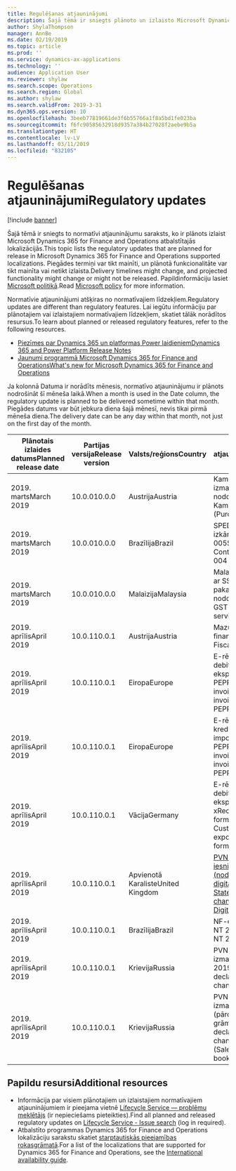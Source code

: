 ```yaml
---
title: Regulēšanas atjauninājumi
description: Šajā tēmā ir sniegts plānoto un izlaisto Microsoft Dynamics 365 for Finance and Operations normatīvo atjauninājumu saraksts.
author: ShylaThompson
manager: AnnBe
ms.date: 02/19/2019
ms.topic: article
ms.prod: ''
ms.service: dynamics-ax-applications
ms.technology: ''
audience: Application User
ms.reviewer: shylaw
ms.search.scope: Operations
ms.search.region: Global
ms.author: shylaw
ms.search.validFrom: 2019-3-31
ms.dyn365.ops.version: 10
ms.openlocfilehash: 3beeb77819661de3f6b55766a1f8a5bd1fe023ba
ms.sourcegitcommit: f6fc90585632918d9357a384b27028f2aebe9b5a
ms.translationtype: HT
ms.contentlocale: lv-LV
ms.lasthandoff: 03/11/2019
ms.locfileid: "832105"
---
```

# <a name="regulatory-updates"></a><span data-ttu-id="d0796-103">Regulēšanas atjauninājumi</span><span class="sxs-lookup"><span data-stu-id="d0796-103">Regulatory updates</span></span>

[!include [banner](../includes/banner.md)]

<span data-ttu-id="d0796-104">Šajā tēmā ir sniegts to normatīvi atjauninājumu saraksts, ko ir plānots izlaist Microsoft Dynamics 365 for Finance and Operations atbalstītajās lokalizācijās.</span><span class="sxs-lookup"><span data-stu-id="d0796-104">This topic lists the regulatory updates that are planned for release in Microsoft Dynamics 365 for Finance and Operations supported localizations.</span></span> <span data-ttu-id="d0796-105">Piegādes termiņi var tikt mainīti, un plānotā funkcionalitāte var tikt mainīta vai netikt izlaista.</span><span class="sxs-lookup"><span data-stu-id="d0796-105">Delivery timelines might change, and projected functionality might change or might not be released.</span></span> <span data-ttu-id="d0796-106">Papildinformāciju lasiet [Microsoft politikā](https://go.microsoft.com/fwlink/p/?linkid=2007332).</span><span class="sxs-lookup"><span data-stu-id="d0796-106">Read [Microsoft policy](https://go.microsoft.com/fwlink/p/?linkid=2007332) for more information.</span></span> 

<span data-ttu-id="d0796-107">Normatīvie atjauninājumi atšķiras no normatīvajiem līdzekļiem.</span><span class="sxs-lookup"><span data-stu-id="d0796-107">Regulatory updates are different than regulatory features.</span></span> <span data-ttu-id="d0796-108">Lai iegūtu informāciju par plānotajiem vai izlaistajiem normatīvajiem līdzekļiem, skatiet tālāk norādītos resursus.</span><span class="sxs-lookup"><span data-stu-id="d0796-108">To learn about planned or released regulatory features, refer to the following resources.</span></span>

- [<span data-ttu-id="d0796-109">Piezīmes par Dynamics 365 un platformas Power laidieniem</span><span class="sxs-lookup"><span data-stu-id="d0796-109">Dynamics 365 and Power Platform Release Notes</span></span>](https://docs.microsoft.com/business-applications-release-notes/index)
- [<span data-ttu-id="d0796-110">Jaunumi programmā Microsoft Dynamics 365 for Finance and Operations</span><span class="sxs-lookup"><span data-stu-id="d0796-110">What's new for Microsoft Dynamics 365 for Finance and Operations</span></span>](../../fin-and-ops/get-started/whats-new-changed.md)

<span data-ttu-id="d0796-111">Ja kolonnā Datuma ir norādīts mēnesis, normatīvo atjauninājumu ir plānots nodrošināt šī mēneša laikā.</span><span class="sxs-lookup"><span data-stu-id="d0796-111">When a month is used in the Date column, the regulatory update is planned to be delivered sometime within that month.</span></span> <span data-ttu-id="d0796-112">Piegādes datums var būt jebkura diena šajā mēnesī, nevis tikai pirmā mēneša diena.</span><span class="sxs-lookup"><span data-stu-id="d0796-112">The delivery date can be any day within that month, not just on the first day of the month.</span></span>

|<span data-ttu-id="d0796-113">Plānotais izlaides datums</span><span class="sxs-lookup"><span data-stu-id="d0796-113">Planned release date</span></span>|<span data-ttu-id="d0796-114">Partijas versija</span><span class="sxs-lookup"><span data-stu-id="d0796-114">Release version</span></span>|<span data-ttu-id="d0796-115">Valsts/reģions</span><span class="sxs-lookup"><span data-stu-id="d0796-115">Country</span></span>|<span data-ttu-id="d0796-116">Normatīvais atjauninājums</span><span class="sxs-lookup"><span data-stu-id="d0796-116">Regulatory update</span></span>|
|--------------------|---------------|-------|-------|
|      <span data-ttu-id="d0796-117">2019. marts</span><span class="sxs-lookup"><span data-stu-id="d0796-117">March 2019</span></span>          |   <span data-ttu-id="d0796-118">10.0.0</span><span class="sxs-lookup"><span data-stu-id="d0796-118">10.0.0</span></span>      | <span data-ttu-id="d0796-119">Austrija</span><span class="sxs-lookup"><span data-stu-id="d0796-119">Austria</span></span>      |   <span data-ttu-id="d0796-120">Kammerumlage 2019 izmaiņas (pirkšanas nodoklis)</span><span class="sxs-lookup"><span data-stu-id="d0796-120">Changes in Kammerumlage 2019 (Purchase duty)</span></span>    |
|      <span data-ttu-id="d0796-121">2019. marts</span><span class="sxs-lookup"><span data-stu-id="d0796-121">March 2019</span></span>          |   <span data-ttu-id="d0796-122">10.0.0</span><span class="sxs-lookup"><span data-stu-id="d0796-122">10.0.0</span></span>      |   <span data-ttu-id="d0796-123">Brazīlija</span><span class="sxs-lookup"><span data-stu-id="d0796-123">Brazil</span></span>    |     <span data-ttu-id="d0796-124">SPED EFD iemaksas — izkārtojums Nr. 004 un 005</span><span class="sxs-lookup"><span data-stu-id="d0796-124">SPED EFD Contributions - Layout  004 and 005</span></span>  |
|      <span data-ttu-id="d0796-125">2019. marts</span><span class="sxs-lookup"><span data-stu-id="d0796-125">March 2019</span></span>          |   <span data-ttu-id="d0796-126">10.0.0</span><span class="sxs-lookup"><span data-stu-id="d0796-126">10.0.0</span></span>      |    <span data-ttu-id="d0796-127">Malaizija</span><span class="sxs-lookup"><span data-stu-id="d0796-127">Malaysia</span></span>     |<span data-ttu-id="d0796-128">Malaizijā GST ir aizstāts ar SST pārdošana un pakalpojumu nodokli</span><span class="sxs-lookup"><span data-stu-id="d0796-128">Malaysia replaces GST with SST sales & service tax</span></span>        |
|      <span data-ttu-id="d0796-129">2019. aprīlis</span><span class="sxs-lookup"><span data-stu-id="d0796-129">April 2019</span></span>          |   <span data-ttu-id="d0796-130">10.0.1</span><span class="sxs-lookup"><span data-stu-id="d0796-130">10.0.1</span></span>      |    <span data-ttu-id="d0796-131">Austrija</span><span class="sxs-lookup"><span data-stu-id="d0796-131">Austria</span></span>     |<span data-ttu-id="d0796-132">Mazumtirdzniecība — finanšu integrācija</span><span class="sxs-lookup"><span data-stu-id="d0796-132">Retail - Fiscal integration</span></span>         |
|      <span data-ttu-id="d0796-133">2019. aprīlis</span><span class="sxs-lookup"><span data-stu-id="d0796-133">April 2019</span></span>          |   <span data-ttu-id="d0796-134">10.0.1</span><span class="sxs-lookup"><span data-stu-id="d0796-134">10.0.1</span></span>      |    <span data-ttu-id="d0796-135">Eiropa</span><span class="sxs-lookup"><span data-stu-id="d0796-135">Europe</span></span>     |<span data-ttu-id="d0796-136">E-rēķinu izrakstīšana — debitoru rēķinu eksportēšana PEPPOL BIS 3 formātā</span><span class="sxs-lookup"><span data-stu-id="d0796-136">E-invoicing - Customers invoices export in PEPPOL BIS 3 format</span></span>         |
|      <span data-ttu-id="d0796-137">2019. aprīlis</span><span class="sxs-lookup"><span data-stu-id="d0796-137">April 2019</span></span>          |   <span data-ttu-id="d0796-138">10.0.1</span><span class="sxs-lookup"><span data-stu-id="d0796-138">10.0.1</span></span>      |    <span data-ttu-id="d0796-139">Eiropa</span><span class="sxs-lookup"><span data-stu-id="d0796-139">Europe</span></span>     |<span data-ttu-id="d0796-140">E-rēķinu izrakstīšana — kreditoru rēķinu importēšana no PEPPOL BIS 3 formāta</span><span class="sxs-lookup"><span data-stu-id="d0796-140">E-invoicing - Vendors invoices import from PEPPOL BIS 3 format</span></span>         |
|      <span data-ttu-id="d0796-141">2019. aprīlis</span><span class="sxs-lookup"><span data-stu-id="d0796-141">April 2019</span></span>          |   <span data-ttu-id="d0796-142">10.0.1</span><span class="sxs-lookup"><span data-stu-id="d0796-142">10.0.1</span></span>      |   <span data-ttu-id="d0796-143">Vācija</span><span class="sxs-lookup"><span data-stu-id="d0796-143">Germany</span></span>     |<span data-ttu-id="d0796-144">E-rēķinu izrakstīšana — debitoru rēķinu eksportēšana xRechnung 1.1 formātā</span><span class="sxs-lookup"><span data-stu-id="d0796-144">E-invoicing - Customers invoices export in xRechnung 1.1 format</span></span>         |
|      <span data-ttu-id="d0796-145">2019. aprīlis</span><span class="sxs-lookup"><span data-stu-id="d0796-145">April 2019</span></span>          |   <span data-ttu-id="d0796-146">10.0.1</span><span class="sxs-lookup"><span data-stu-id="d0796-146">10.0.1</span></span>      |    <span data-ttu-id="d0796-147">Apvienotā Karaliste</span><span class="sxs-lookup"><span data-stu-id="d0796-147">United Kingdom</span></span>     |[<span data-ttu-id="d0796-148">PVN deklarācijas iesniegšanas izmaiņas (nodokļu digitalizācija)</span><span class="sxs-lookup"><span data-stu-id="d0796-148">VAT Statement submission changes (Making Tax Digital)</span></span>](emea-gbr-mtd-vat-integration.md)    |    
|      <span data-ttu-id="d0796-149">2019. aprīlis</span><span class="sxs-lookup"><span data-stu-id="d0796-149">April 2019</span></span>          |   <span data-ttu-id="d0796-150">10.0.1</span><span class="sxs-lookup"><span data-stu-id="d0796-150">10.0.1</span></span>      |    <span data-ttu-id="d0796-151">Brazīlija</span><span class="sxs-lookup"><span data-stu-id="d0796-151">Brazil</span></span>     |<span data-ttu-id="d0796-152">NF-e jauns NT 2018.005</span><span class="sxs-lookup"><span data-stu-id="d0796-152">NF-e new NT 2018.005</span></span>         |
|      <span data-ttu-id="d0796-153">2019. aprīlis</span><span class="sxs-lookup"><span data-stu-id="d0796-153">April 2019</span></span>          |   <span data-ttu-id="d0796-154">10.0.1</span><span class="sxs-lookup"><span data-stu-id="d0796-154">10.0.1</span></span>      |    <span data-ttu-id="d0796-155">Krievija</span><span class="sxs-lookup"><span data-stu-id="d0796-155">Russia</span></span>     |<span data-ttu-id="d0796-156">PVN deklarācijas formāta izmaiņas no 2019. gada</span><span class="sxs-lookup"><span data-stu-id="d0796-156">VAT declaration format changes from 2019</span></span>         |
|      <span data-ttu-id="d0796-157">2019. aprīlis</span><span class="sxs-lookup"><span data-stu-id="d0796-157">April 2019</span></span>          |   <span data-ttu-id="d0796-158">10.0.1</span><span class="sxs-lookup"><span data-stu-id="d0796-158">10.0.1</span></span>      |    <span data-ttu-id="d0796-159">Krievija</span><span class="sxs-lookup"><span data-stu-id="d0796-159">Russia</span></span>     |<span data-ttu-id="d0796-160">PVN deklarācijas formāta izmaiņas no 2019. gada (pārdošanas un pirkšanas grāmatu formāti)</span><span class="sxs-lookup"><span data-stu-id="d0796-160">VAT declaration format changes from 2019 (Sales and Purchase books formats)</span></span>  |

## <a name="additional-resources"></a><span data-ttu-id="d0796-161">Papildu resursi</span><span class="sxs-lookup"><span data-stu-id="d0796-161">Additional resources</span></span>
- <span data-ttu-id="d0796-162">Informācija par visiem plānotajiem un izlaistajiem normatīvajiem atjauninājumiem ir pieejama vietnē [Lifecycle Service — problēmu meklētājs](https://lcs.dynamics.com/Logon/Index) (ir nepieciešams pieteikties).</span><span class="sxs-lookup"><span data-stu-id="d0796-162">Find all planned and released regulatory updates on [Lifecycle Service - Issue search](https://lcs.dynamics.com/Logon/Index) (log in required).</span></span>
- <span data-ttu-id="d0796-163">Atbalstīto programmas Dynamics 365 for Finance and Operations lokalizāciju sarakstu skatiet [starptautiskās pieejamības rokasgrāmatā](https://aka.ms/dynamics_365_international_availability_deck).</span><span class="sxs-lookup"><span data-stu-id="d0796-163">For a list of the localizations that are supported for Dynamics 365 for Finance and Operations, see the [International availability guide](https://aka.ms/dynamics_365_international_availability_deck).</span></span>

